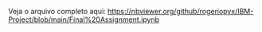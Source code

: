 Veja o arquivo completo aqui: https://nbviewer.org/github/rogeriopyx/IBM-Project/blob/main/Final%20Assignment.ipynb
